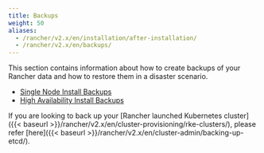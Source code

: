 ```yaml
---
title: Backups
weight: 50
aliases:
  - /rancher/v2.x/en/installation/after-installation/
  - /rancher/v2.x/en/backups/
---
```

This section contains information about how to create backups of your Rancher data and how to restore them in a disaster scenario.

- [Single Node Install Backups](./single-node-backups/)
- [High Availability Install Backups](./ha-backups/)

If you are looking to back up your [Rancher launched Kubernetes cluster]({{< baseurl >}}/rancher/v2.x/en/cluster-provisioning/rke-clusters/), please refer [here]({{< baseurl >}}/rancher/v2.x/en/cluster-admin/backing-up-etcd/).
